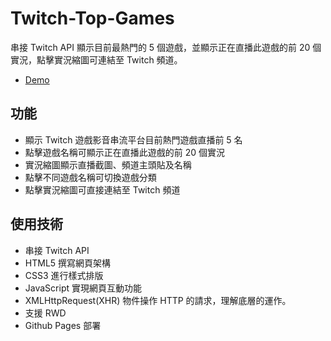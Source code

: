 # Twitch-Top-Games
串接 Twitch API 顯示目前最熱門的 5 個遊戲，並顯示正在直播此遊戲的前 20 個實況，點擊實況縮圖可連結至 Twitch 頻道。

* [Demo](https://panoopan.github.io/Twitch-Top-Games/)

## 功能
* 顯示 Twitch 遊戲影音串流平台目前熱門遊戲直播前 5 名
* 點擊遊戲名稱可顯示正在直播此遊戲的前 20 個實況
* 實況縮圖顯示直播截圖、頻道主頭貼及名稱
* 點擊不同遊戲名稱可切換遊戲分類
* 點擊實況縮圖可直接連結至 Twitch 頻道


## 使用技術
* 串接 Twitch API 
* HTML5 撰寫網頁架構
* CSS3 進行樣式排版
* JavaScript 實現網頁互動功能
* XMLHttpRequest(XHR) 物件操作 HTTP 的請求，理解底層的運作。
* 支援 RWD
* Github Pages 部署


